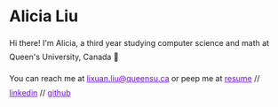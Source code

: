 <style>
  h1 a {display: none;}
  .container-lg {min-width: 200px; max-width: 680px; padding: 45px;}
  h1 {font-style: bold;}
  h3,h4,h5,h6,p {line-height: 1.8em;}
  a {color: #7100FF}
</style>

# Alicia Liu

Hi there! I'm Alicia, a third year studying computer science and math at Queen's University, Canada 👋

You can reach me at [lixuan.liu@queensu.ca](mailto:lixuan.liu@queensu.ca) or peep me at 
[resume](https://drive.google.com/drive/my-drive) // [linkedin](https://www.linkedin.com/in/alicia-lixuan-liu/) // [github](https://github.com/AliciaLiu97)
